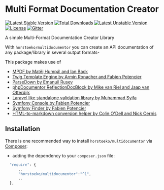# Multi Format Documentation Creator

[![Latest Stable Version](https://poser.pugx.org/horstoeko/multidocumentor/v/stable.png)](https://packagist.org/packages/horstoeko/multidocumentor) [![Total Downloads](https://poser.pugx.org/horstoeko/multidocumentor/downloads.png)](https://packagist.org/packages/horstoeko/multidocumentor) [![Latest Unstable Version](https://poser.pugx.org/horstoeko/multidocumentor/v/unstable.png)](https://packagist.org/packages/horstoeko/multidocumentor) [![License](https://poser.pugx.org/horstoeko/multidocumentor/license.png)](https://packagist.org/packages/horstoeko/multidocumentor) [![Gitter](https://badges.gitter.im/Join%20Chat.svg)](https://gitter.im/horstoeko/multidocumentor)

A simple Multi-Format Documentation Creator Library

With `horstoeko/multidocumentor` you can create an API documentation of any package/library in several output formats-

This package makes use of

  * [MPDF by Matěj Humpál and Ian Back](https://github.com/mpdf/mpdf)
  * [Twig Template Engine by Armin Ronacher and Fabien Potencier](https://twig.symfony.com/)
  * [ParseDown by Emanuil Rusev](https://github.com/erusev/parsedown)
  * [phpDocumentor ReflectionDocBlock by Mike van Riel and Jaap van Otterdijk](https://github.com/phpDocumentor/ReflectionDocBlock)
  * [Laravel like standalone validation library by Muhammad Syifa](https://github.com/rakit/validation)
  * [Symfony Console by Fabien Potencier](https://github.com/symfony/console)
  * [Symfony Finder by Fabien Potencier](https://github.com/symfony/finder)
  * [HTML-to-markdown conversion helper by Colin O'Dell and Nick Cernis](https://github.com/thephpleague/html-to-markdown)

## Installation

There is one recommended way to install `horstoeko/multidocumentor` via [Composer](https://getcomposer.org/):

* adding the dependency to your ``composer.json`` file:

```js
  "require": {
      ..
      "horstoeko/multidocumentor":"^1",
      ..
  },
```

